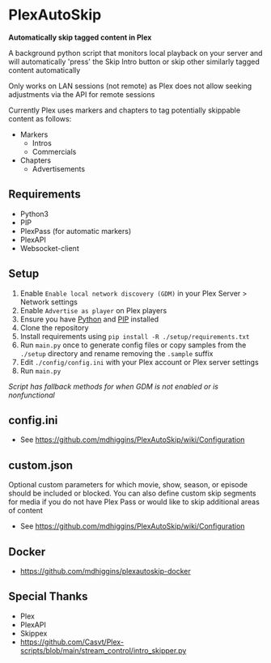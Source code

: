 PlexAutoSkip
==============
 **Automatically skip tagged content in Plex**

A background python script that monitors local playback on your server and will automatically 'press' the Skip Intro button or skip other similarly tagged content automatically

Only works on LAN sessions (not remote) as Plex does not allow seeking adjustments via the API for remote sessions

Currently Plex uses markers and chapters to tag potentially skippable content as follows:
- Markers
  - Intros
  - Commercials
- Chapters
  - Advertisements

Requirements
--------------
- Python3
- PIP
- PlexPass (for automatic markers)
- PlexAPI
- Websocket-client

Setup
--------------
1. Enable `Enable local network discovery (GDM)` in your Plex Server > Network settings
2. Enable `Advertise as player` on Plex players
3. Ensure you have [Python](https://docs.python-guide.org/starting/installation/#installation) and [PIP](https://packaging.python.org/en/latest/tutorials/installing-packages/) installed
4. Clone the repository
5. Install requirements using `pip install -R ./setup/requirements.txt`
6. Run `main.py` once to generate config files or copy samples from the `./setup` directory and rename removing the `.sample` suffix
7. Edit `./config/config.ini` with your Plex account or Plex server settings
8. Run `main.py`

_Script has fallback methods for when GDM is not enabled or is nonfunctional_

config.ini
--------------
- See https://github.com/mdhiggins/PlexAutoSkip/wiki/Configuration

custom.json
--------------
Optional custom parameters for which movie, show, season, or episode should be included or blocked. You can also define custom skip segments for media if you do not have Plex Pass or would like to skip additional areas of content
- See https://github.com/mdhiggins/PlexAutoSkip/wiki/Configuration

Docker
--------------
- https://github.com/mdhiggins/plexautoskip-docker

Special Thanks
--------------
- Plex
- PlexAPI
- Skippex
- https://github.com/Casvt/Plex-scripts/blob/main/stream_control/intro_skipper.py
